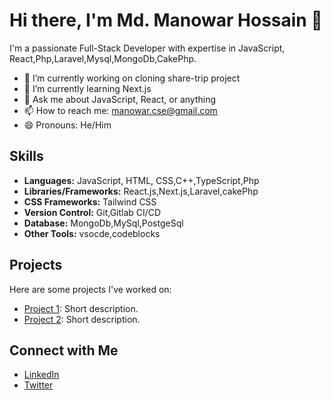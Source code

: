 # Hi there, I'm Md. Manowar Hossain 👋

I'm a passionate Full-Stack Developer with expertise in JavaScript, React,Php,Laravel,Mysql,MongoDb,CakePhp.

- 🔭 I’m currently working on cloning share-trip project
- 🌱 I’m currently learning Next.js
- 💬 Ask me about JavaScript, React, or anything 
- 📫 How to reach me: manowar.cse@gmail.com
- 😄 Pronouns: He/Him

## Skills

- **Languages:** JavaScript, HTML, CSS,C++,TypeScript,Php
- **Libraries/Frameworks:** React.js,Next.js,Laravel,cakePhp
- **CSS Frameworks:** Tailwind CSS
- **Version Control:** Git,Gitlab CI/CD
- **Database:** MongoDb,MySql,PostgeSql
- **Other Tools:** vsocde,codeblocks

## Projects

Here are some projects I've worked on:

- [Project 1](link-to-project-1): Short description.
- [Project 2](link-to-project-2): Short description.

## Connect with Me

- [LinkedIn](https://www.linkedin.com/in/manowar-cse)
- [Twitter](https://twitter.com/THeMTNPaTieNCe)






